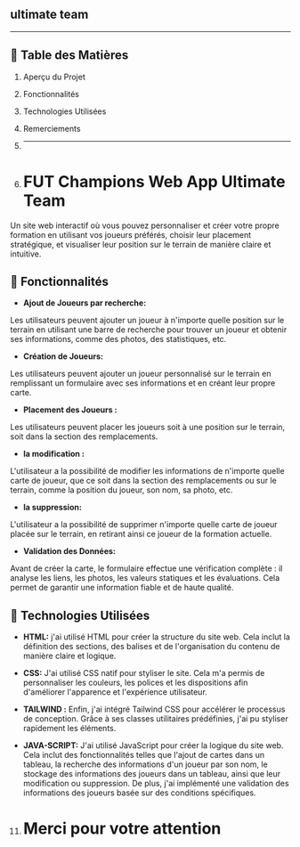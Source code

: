 ## ultimate team
-------
## 📝 Table des Matières
1. Aperçu du Projet
2. Fonctionnalités
3. Technologies Utilisées
6. Remerciements

10. ---

11. # FUT Champions Web App Ultimate Team
Un site web interactif où vous pouvez personnaliser et créer votre propre formation en utilisant vos joueurs préférés, choisir leur placement stratégique, et visualiser leur position sur le terrain de manière claire et intuitive.





## 🌟 Fonctionnalités



- **Ajout de Joueurs par recherche:**

Les utilisateurs peuvent ajouter un joueur à n'importe quelle position sur le terrain en utilisant une barre de recherche pour trouver un joueur et obtenir ses informations, comme des photos, des statistiques, etc.
​

- **Création de Joueurs:**

Les utilisateurs peuvent ajouter un joueur personnalisé sur le terrain en remplissant un formulaire avec ses informations et en créant leur propre carte.


- **Placement des Joueurs :**

Les utilisateurs peuvent placer les joueurs soit à une position sur le terrain, soit dans la section des remplacements.
​

- **la modification :**

L'utilisateur a la possibilité de modifier les informations de n'importe quelle carte de joueur, que ce soit dans la section des remplacements ou sur le terrain, comme la position du joueur, son nom, sa photo, etc.


- **la suppression:**

L'utilisateur a la possibilité de supprimer n'importe quelle carte de joueur placée sur le terrain, en retirant ainsi ce joueur de la formation actuelle.


- **Validation des Données:**

Avant de créer la carte, le formulaire effectue une vérification complète : il analyse les liens, les photos, les valeurs statiques et les évaluations. Cela permet de garantir une information fiable et de haute qualité.






## 🌟 Technologies Utilisées



- **HTML:**
j'ai utilisé HTML pour créer la structure du site web. Cela inclut la définition des sections, des balises et de l'organisation du contenu de manière claire et logique.
​

- **CSS:**
J'ai utilisé CSS natif pour styliser le site. Cela m'a permis de personnaliser les couleurs, les polices et les dispositions afin d'améliorer l'apparence et l'expérience utilisateur.


- **TAILWIND :**
Enfin, j'ai intégré Tailwind CSS pour accélérer le processus de conception. Grâce à ses classes utilitaires prédéfinies, j'ai pu styliser rapidement les éléments.

- **JAVA-SCRIPT:**
J'ai utilisé JavaScript pour créer la logique du site web. Cela inclut des fonctionnalités telles que l'ajout de cartes dans un tableau, la recherche des informations d'un joueur par son nom, le stockage des informations des joueurs dans un tableau, ainsi que leur modification ou suppression. De plus, j'ai implémenté une validation des informations des joueurs basée sur des conditions spécifiques.





11. # Merci pour votre attention
